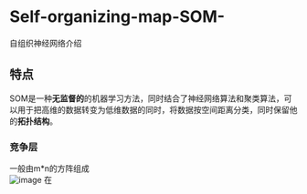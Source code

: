 # Self-organizing-map-SOM-
自组织神经网络介绍
## 特点
SOM是一种**无监督的**的机器学习方法，同时结合了神经网络算法和聚类算法，可以用于把高维的数据转变为低维数据的同时，将数据按空间距离分类，同时保留他的**拓扑结构**。    
### 竞争层
一般由m*n的方阵组成   
![image](https://user-images.githubusercontent.com/73262817/127090721-1fa68ee1-1971-4047-8e92-eee26cb501fe.png)
在
